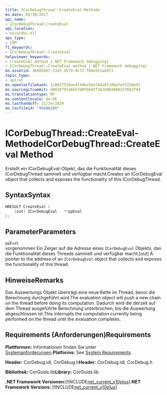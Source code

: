 ```yaml
---
title: ICorDebugThread::CreateEval-Methode
ms.date: 03/30/2017
api_name:
- ICorDebugThread.CreateEval
api_location:
- mscordbi.dll
api_type:
- COM
f1_keywords:
- ICorDebugThread::CreateEval
helpviewer_keywords:
- CreateEval method [.NET Framework debugging]
- ICorDebugThread::CreateEval method [.NET Framework debugging]
ms.assetid: 36605067-33d3-4579-9c72-fb0e551ab0f1
topic_type:
- apiref
ms.openlocfilehash: 1c0037530ae4f40be5bef4da8f398afe5f2bbb91
ms.sourcegitcommit: d8020797a6657d0fbbdff362b80300815f682f94
ms.translationtype: MT
ms.contentlocale: de-DE
ms.lasthandoff: 11/24/2020
ms.locfileid: "95688288"
---
```

# <a name="icordebugthreadcreateeval-method"></a><span data-ttu-id="4388d-102">ICorDebugThread::CreateEval-Methode</span><span class="sxs-lookup"><span data-stu-id="4388d-102">ICorDebugThread::CreateEval Method</span></span>

<span data-ttu-id="4388d-103">Erstellt ein ICorDebugEval-Objekt, das die Funktionalität dieses ICorDebugThread sammelt und verfügbar macht.</span><span class="sxs-lookup"><span data-stu-id="4388d-103">Creates an ICorDebugEval object that collects and exposes the functionality of this ICorDebugThread.</span></span>  
  
## <a name="syntax"></a><span data-ttu-id="4388d-104">Syntax</span><span class="sxs-lookup"><span data-stu-id="4388d-104">Syntax</span></span>  
  
```cpp  
HRESULT CreateEval (  
    [out] ICorDebugEval   **ppEval  
);  
```  
  
## <a name="parameters"></a><span data-ttu-id="4388d-105">Parameter</span><span class="sxs-lookup"><span data-stu-id="4388d-105">Parameters</span></span>  

 `ppEval`  
 <span data-ttu-id="4388d-106">vorgenommen Ein Zeiger auf die Adresse eines `ICorDebugEval` Objekts, das die Funktionalität dieses Threads sammelt und verfügbar macht.</span><span class="sxs-lookup"><span data-stu-id="4388d-106">[out] A pointer to the address of an `ICorDebugEval` object that collects and exposes the functionality of this thread.</span></span>  
  
## <a name="remarks"></a><span data-ttu-id="4388d-107">Hinweise</span><span class="sxs-lookup"><span data-stu-id="4388d-107">Remarks</span></span>  

 <span data-ttu-id="4388d-108">Das Auswertungs Objekt überträgt eine neue Kette im Thread, bevor die Berechnung durchgeführt wird.</span><span class="sxs-lookup"><span data-stu-id="4388d-108">The evaluation object will push a new chain on the thread before doing its computation.</span></span> <span data-ttu-id="4388d-109">Dadurch wird die derzeit auf dem Thread ausgeführte Berechnung unterbrochen, bis die Auswertung abgeschlossen ist.</span><span class="sxs-lookup"><span data-stu-id="4388d-109">This interrupts the computation currently being performed on the thread until the evaluation completes.</span></span>  
  
## <a name="requirements"></a><span data-ttu-id="4388d-110">Requirements (Anforderungen)</span><span class="sxs-lookup"><span data-stu-id="4388d-110">Requirements</span></span>  

 <span data-ttu-id="4388d-111">**Plattformen:** Informationen finden Sie unter [Systemanforderungen](../../get-started/system-requirements.md).</span><span class="sxs-lookup"><span data-stu-id="4388d-111">**Platforms:** See [System Requirements](../../get-started/system-requirements.md).</span></span>  
  
 <span data-ttu-id="4388d-112">**Header:** CorDebug.idl, CorDebug.h</span><span class="sxs-lookup"><span data-stu-id="4388d-112">**Header:** CorDebug.idl, CorDebug.h</span></span>  
  
 <span data-ttu-id="4388d-113">**Bibliothek:** CorGuids.lib</span><span class="sxs-lookup"><span data-stu-id="4388d-113">**Library:** CorGuids.lib</span></span>  
  
 <span data-ttu-id="4388d-114">**.NET Framework Versionen:**[!INCLUDE[net_current_v10plus](../../../../includes/net-current-v10plus-md.md)]</span><span class="sxs-lookup"><span data-stu-id="4388d-114">**.NET Framework Versions:** [!INCLUDE[net_current_v10plus](../../../../includes/net-current-v10plus-md.md)]</span></span>

